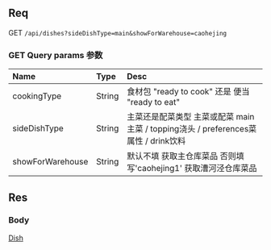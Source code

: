 ## Req

GET `/api/dishes?sideDishType=main&showForWarehouse=caohejing`

### GET Query params 参数


| Name             | Type     | Desc                              |
|:-----------------|:---------|:----------------------------------|
| cookingType      | String   | 食材包 "ready to cook" 还是 便当 "ready to eat"                    |
| sideDishType     | String   | 主菜还是配菜类型  主菜或配菜  main主菜 / topping浇头 / preferences菜属性 / drink饮料                   |
| showForWarehouse | String   | 默认不填 获取主仓库菜品 否则填写'caohejing1' 获取漕河泾仓库菜品           |




## Res
### Body




[Dish](../Dish)